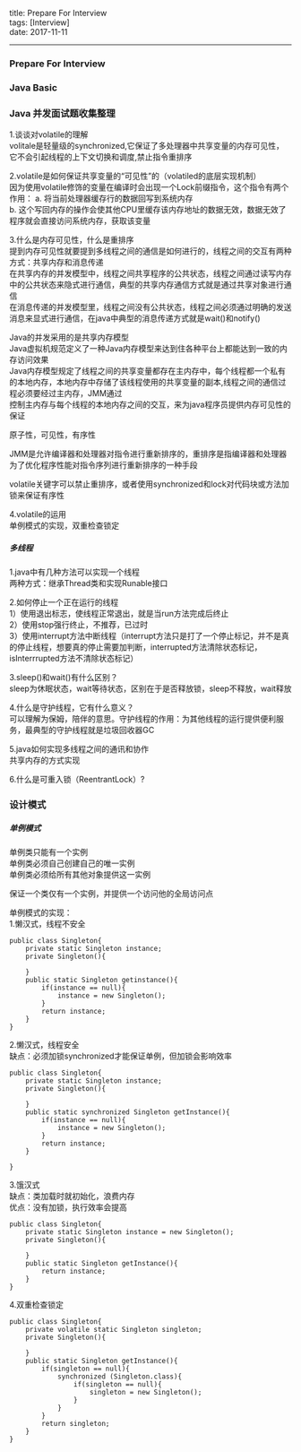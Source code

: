 title: Prepare For Interview  
tags: [Interview]  
date: 2017-11-11  

---
### Prepare For Interview ###

### Java Basic ###  




### Java 并发面试题收集整理 ###  

1.谈谈对volatile的理解  
volitale是轻量级的synchronized,它保证了多处理器中共享变量的内存可见性，它不会引起线程的上下文切换和调度,禁止指令重排序

2.volatile是如何保证共享变量的“可见性”的（volatiled的底层实现机制）  
因为使用volatile修饰的变量在编译时会出现一个Lock前缀指令，这个指令有两个作用：
a. 将当前处理器缓存行的数据回写到系统内存  
b. 这个写回内存的操作会使其他CPU里缓存该内存地址的数据无效，数据无效了程序就会直接访问系统内存，获取该变量  

3.什么是内存可见性，什么是重排序  
提到内存可见性就要提到多线程之间的通信是如何进行的，线程之间的交互有两种方式：共享内存和消息传递  
在共享内存的并发模型中，线程之间共享程序的公共状态，线程之间通过读写内存中的公共状态来隐式进行通信，典型的共享内存通信方式就是通过共享对象进行通信  
在消息传递的并发模型里，线程之间没有公共状态，线程之间必须通过明确的发送消息来显式进行通信，在java中典型的消息传递方式就是wait()和notify()  

Java的并发采用的是共享内存模型  
Java虚拟机规范定义了一种Java内存模型来达到住各种平台上都能达到一致的内存访问效果  
Java内存模型规定了线程之间的共享变量都存在主内存中，每个线程都一个私有的本地内存，本地内存中存储了该线程使用的共享变量的副本,线程之间的通信过程必须要经过主内存，JMM通过  
控制主内存与每个线程的本地内存之间的交互，来为java程序员提供内存可见性的保证  

原子性，可见性，有序性  

JMM是允许编译器和处理器对指令进行重新排序的，重排序是指编译器和处理器为了优化程序性能对指令序列进行重新排序的一种手段  

volatile关键字可以禁止重排序，或者使用synchronized和lock对代码块或方法加锁来保证有序性  

4.volatile的运用  
单例模式的实现，双重检查锁定

##### 多线程 #####  
1.java中有几种方法可以实现一个线程  
两种方式：继承Thread类和实现Runable接口  

2.如何停止一个正在运行的线程  
1）使用退出标志，使线程正常退出，就是当run方法完成后终止  
2）使用stop强行终止，不推荐，已过时  
3）使用interrupt方法中断线程（interrupt方法只是打了一个停止标记，并不是真的停止线程，想要真的停止需要加判断，interrupted方法清除状态标记，isInterrrupted方法不清除状态标记）  

3.sleep()和wait()有什么区别？  
sleep为休眠状态，wait等待状态，区别在于是否释放锁，sleep不释放，wait释放  

4.什么是守护线程，它有什么意义？  
可以理解为保姆，陪伴的意思。守护线程的作用：为其他线程的运行提供便利服务，最典型的守护线程就是垃圾回收器GC  

5.java如何实现多线程之间的通讯和协作  
共享内存的方式实现  

6.什么是可重入锁（ReentrantLock）?  

### 设计模式 ###  

##### 单例模式 #####  

单例类只能有一个实例  
单例类必须自己创建自己的唯一实例  
单例类必须给所有其他对象提供这一实例  

保证一个类仅有一个实例，并提供一个访问他的全局访问点  

单例模式的实现：  
1.懒汉式，线程不安全  

```
public class Singleton{  
    private static Singleton instance;  
    private Singleton(){

    }
    public static Singleton getinstance(){
        if(instance == null){
            instance = new Singleton();
        }
        return instance;
    }
}
```
2.懒汉式，线程安全  
缺点：必须加锁synchronized才能保证单例，但加锁会影响效率  

```
public class Singleton{
    private static Singleton instance;
    private Singleton(){

    }
    public static synchronized Singleton getInstance(){
        if(instance == null){
            instance = new Singleton();
        }
        return instance;
    }

}
```
3.饿汉式  
缺点：类加载时就初始化，浪费内存  
优点：没有加锁，执行效率会提高  
```
public class Singleton{
    private static Singleton instance = new Singleton();
    private Singleton(){

    }
    public static Singleton getInstance(){
        return instance;
    }
}
```  
4.双重检查锁定  
```
public class Singleton{
    private volatile static Singleton singleton;
    private Singleton(){

    }
    public static Singleton getInstance(){
        if(singleton == null){
            synchronized (Singleton.class){
                if(singleton == null){
                    singleton = new Singleton();
                }
            }
        }
        return singleton;
    }
}
```
